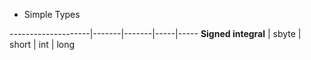 * Simple Types

--------------------|-------|-------|-----|-----
**Signed integral** | sbyte | short | int | long

